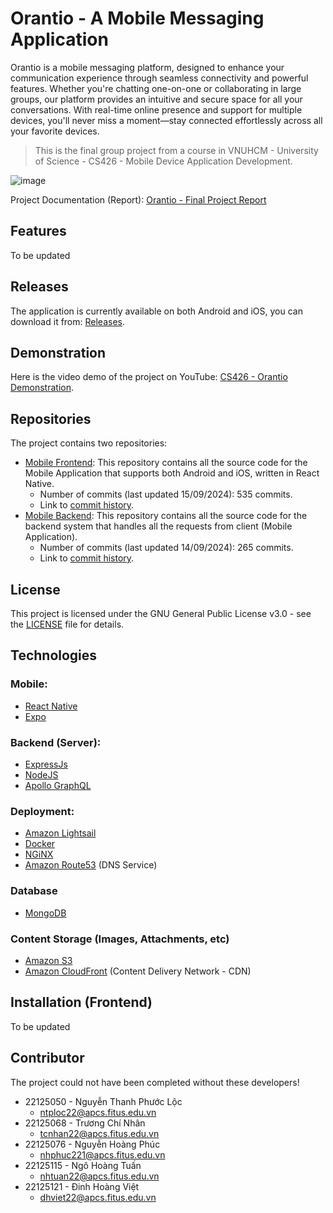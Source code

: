 # Orantio - A Mobile Messaging Application

Orantio is a mobile messaging platform, designed to enhance your communication experience through seamless connectivity and powerful features. Whether you're chatting one-on-one or collaborating in large groups, our platform provides an intuitive and secure space for all your conversations. With real-time online presence and support for multiple devices, you'll never miss a moment—stay connected effortlessly across all your favorite devices.

> This is the final group project from a course in VNUHCM - University of Science - CS426 - Mobile Device Application Development.

![image](https://github.com/user-attachments/assets/81a1a1a5-3806-40c1-8a49-928236ac4e5d)

Project Documentation (Report):
[Orantio - Final Project Report](https://docs.google.com/document/d/1JKH1tpbLIcx2oh7RjDSPgTujh9yx4NycOP6JxVRhfdg/edit?usp=sharing)

## Features

To be updated

## Releases

The application is currently available on both Android and iOS, you can download it from: [Releases](https://drive.google.com/drive/folders/1f4hMgw-ejAeCoTmEvTNTC5w5bsk0XVha?usp=drive_link).

## Demonstration

Here is the video demo of the project on YouTube: [CS426 - Orantio Demonstration](https://youtu.be/yxmciwkagPo).

## Repositories

The project contains two repositories:

- [Mobile Frontend](https://github.com/mobile-apcs-ntploc21/mobile-frontend): This repository contains all the source code for the Mobile Application that supports both Android and iOS, written in React Native.
  - Number of commits (last updated 15/09/2024): 535 commits.
  - Link to [commit history](https://github.com/mobile-apcs-ntploc21/mobile-frontend/commits/master/).
- [Mobile Backend](https://github.com/mobile-apcs-ntploc21/mobile-backend): This repository contains all the source code for the backend system that handles all the requests from client (Mobile Application).
  - Number of commits (last updated 14/09/2024): 265 commits.
  - Link to [commit history](https://github.com/mobile-apcs-ntploc21/mobile-backend/commits/master/).

## License

This project is licensed under the GNU General Public License v3.0 - see the [LICENSE](https://github.com/mobile-apcs-ntploc21/mobile-backend/blob/master/LICENSE) file for details.

## Technologies

### Mobile:

- [React Native](https://reactnative.dev/)
- [Expo](https://expo.dev/)

### Backend (Server):

- [ExpressJs](https://expressjs.com/)
- [NodeJS](https://nodejs.org/en/)
- [Apollo GraphQL](https://www.apollographql.com/)

### Deployment:

- [Amazon Lightsail](https://aws.amazon.com/free/compute/lightsail)
- [Docker](https://www.docker.com/)
- [NGiNX](https://nginx.org/en/)
- [Amazon Route53](https://aws.amazon.com/route53/) (DNS Service)

### Database

- [MongoDB](https://www.mongodb.com/lp/cloud/atlas/try4)

### Content Storage (Images, Attachments, etc)

- [Amazon S3](https://aws.amazon.com/s3/)
- [Amazon CloudFront](https://aws.amazon.com/cloudfront/) (Content Delivery Network - CDN)

## Installation (Frontend)

To be updated

## Contributor

The project could not have been completed without these developers!

- 22125050 - Nguyễn Thanh Phước Lộc
  - ntploc22@apcs.fitus.edu.vn
- 22125068 - Trương Chí Nhân
  - tcnhan22@apcs.fitus.edu.vn
- 22125076 - Nguyễn Hoàng Phúc
  - nhphuc221@apcs.fitus.edu.vn
- 22125115 - Ngô Hoàng Tuấn
  - nhtuan22@apcs.fitus.edu.vn
- 22125121 - Đinh Hoàng Việt
  - dhviet22@apcs.fitus.edu.vn
